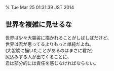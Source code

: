 % Tue Mar 25 01:31:39 JST 2014


## 世界を複雑に見せるな

世界は少々大袈裟に描かれることがしばしばだけど、  
世界は君が思ってるよりもっと単純だよね。  
(大袈裟に描いたことがあるのはまさに君だ)  
尻込みする人が出てくることに、  
君は部分的には責任を感じなければならない。

